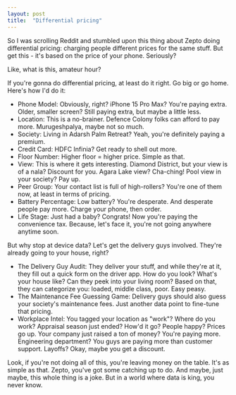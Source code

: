```yaml
---
layout: post
title:  "Differential pricing"
---
```


So I was scrolling Reddit and stumbled upon this thing about Zepto doing differential pricing: charging people different prices for the same stuff. But get this - it's based on the price of your phone. Seriously?

Like, what is this, amateur hour?

If you're gonna do differential pricing, at least do it right. Go big or go home. Here's how I'd do it:

- Phone Model: Obviously, right? iPhone 15 Pro Max? You're paying extra. Older, smaller screen? Still paying extra, but maybe a little less.
- Location: This is a no-brainer. Defence Colony folks can afford to pay more. Murugeshpalya, maybe not so much.
- Society: Living in Adarsh Palm Retreat? Yeah, you're definitely paying a premium.
- Credit Card: HDFC Infinia? Get ready to shell out more.
- Floor Number: Higher floor = higher price. Simple as that.
- View: This is where it gets interesting. Diamond District, but your view is of a nala? Discount for you. Agara Lake view? Cha-ching! Pool view in your society? Pay up.
- Peer Group: Your contact list is full of high-rollers? You're one of them now, at least in terms of pricing.
- Battery Percentage: Low battery? You're desperate. And desperate people pay more. Charge your phone, then order.
- Life Stage: Just had a baby? Congrats! Now you're paying the convenience tax. Because, let's face it, you're not going anywhere anytime soon.

But why stop at device data? Let's get the delivery guys involved. They're already going to your house, right?

- The Delivery Guy Audit: They deliver your stuff, and while they're at it, they fill out a quick form on the driver app. How do you look? What's your house like? Can they peek into your living room? Based on that, they can categorize you: loaded, middle class, poor. Easy peasy.
- The Maintenance Fee Guessing Game: Delivery guys should also guess your society's maintenance fees. Just another data point to fine-tune that pricing.
- Workplace Intel: You tagged your location as "work"? Where do you work? Appraisal season just ended? How'd it go? People happy? Prices go up. Your company just raised a ton of money? You're paying more. Engineering department? You guys are paying more than customer support. Layoffs? Okay, maybe you get a discount.

Look, if you're not doing all of this, you're leaving money on the table. It's as simple as that. Zepto, you've got some catching up to do. And maybe, just maybe, this whole thing is a joke. But in a world where data is king, you never know.
